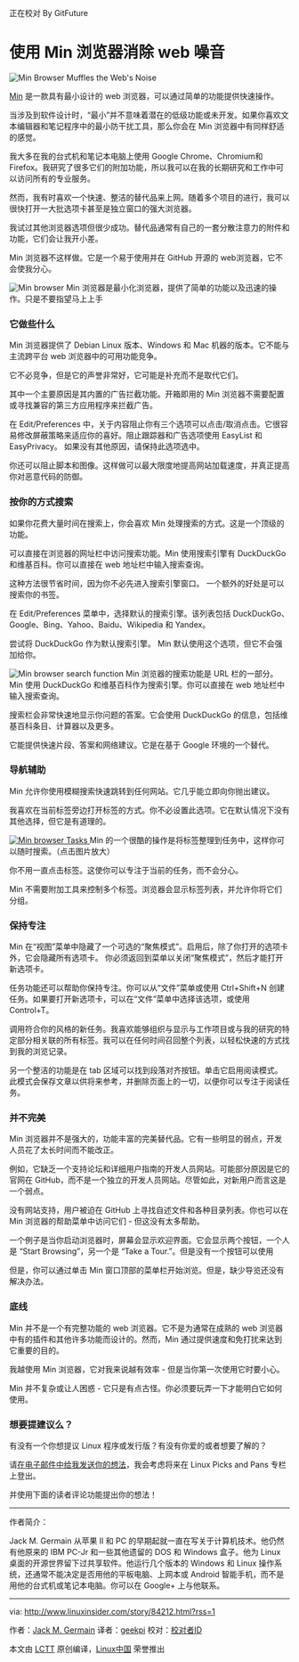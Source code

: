 正在校对 By GitFuture

使用 Min 浏览器消除 web 噪音
============================================================
 ![Min Browser Muffles the Web's Noise](http://www.linuxinsider.com/ai/637666/browser-tabs.jpg) 

[Min][1] 是一款具有最小设计的 web 浏览器，可以通过简单的功能提供快速操作。

当涉及到软件设计时，“最小”并不意味着潜在的低级功能或未开发。如果你喜欢文本编辑器和笔记程序中的最小防干扰工具，那么你会在 Min 浏览器中有同样舒适的感觉。

我大多在我的台式机和笔记本电脑上使用 Google Chrome、Chromium和 Firefox。我研究了很多它们的附加功能，所以我可以在我的长期研究和工作中可以访问所有的专业服务。

然而，我有时喜欢一个快速、整洁的替代品来上网。随着多个项目的进行，我可以很快打开一大批选项卡甚至是独立窗口的强大浏览器。

我试过其他浏览器选项但很少成功。替代品通常有自己的一套分散注意力的附件和功能，它们会让我开小差。

Min 浏览器不这样做。它是一个易于使用并在 GitHub 开源的 web浏览器，它不会使我分心。

 ![Min browser ](http://www.linuxinsider.com/article_images/2017/84212_620x514.jpg) 
Min 浏览器是最小化浏览器，提供了简单的功能以及迅速的操作。只是不要指望马上上手

### 它做些什么

Min 浏览器提供了 Debian Linux 版本、Windows 和 Mac 机器的版本。它不能与主流跨平台 web 浏览器中的可用功能竞争。

它不必竞争，但是它的声誉非常好，它可能是补充而不是取代它们。

其中一个主要原因是其内置的广告拦截功能。开箱即用的 Min 浏览器不需要配置或寻找兼容的第三方应用程序来拦截广告。

在 Edit/Preferences 中，关于内容阻止你有三个选项可以点击/取消点击。它很容易修改屏蔽策略来适应你的喜好。阻止跟踪器和广告选项使用 EasyList 和 EasyPrivacy。 如果没有其他原因，请保持此选项选中。

你还可以阻止脚本和图像。这样做可以最大限度地提高网站加载速度，并真正提高你对恶意代码的防御。

### 按你的方式搜索

如果你花费大量时间在搜索上，你会喜欢 Min 处理搜索的方式。这是一个顶级的功能。

可以直接在浏览器的网址栏中访问搜索功能。Min 使用搜索引擎有 DuckDuckGo 和维基百科。你可以直接在 web 地址栏中输入搜索查询。

这种方法很节省时间，因为你不必先进入搜索引擎窗口。 一个额外的好处是可以搜索你的书签。

在 Edit/Preferences 菜单中，选择默认的搜索引擎。该列表包括 DuckDuckGo、Google、Bing、Yahoo、Baidu、Wikipedia 和 Yandex。

尝试将 DuckDuckGo 作为默认搜索引擎。 Min 默认使用这个选项，但它不会强加给你。

 ![Min browser search function ](http://www.linuxinsider.com/article_images/2017/84212_620x466.jpg) 
Min 浏览器的搜索功能是 URL 栏的一部分。Min 使用 DuckDuckGo 和维基百科作为搜索引擎。你可以直接在 web 地址栏中输入搜索查询。

搜索栏会非常快速地显示你问题的答案。它会使用 DuckDuckGo 的信息，包括维基百科条目、计算器以及更多。

它能提供快速片段、答案和网络建议。它是在基于 Google 环境的一个替代。

### 导航辅助

Min 允许你使用模糊搜索快速跳转到任何网站。它几乎能立即向你抛出建议。

我喜欢在当前标签旁边打开标签的方式。你不必设置此选项。它在默认情况下没有其他选择，但它是有道理的。

[
 ![Min browser Tasks](http://www.linuxinsider.com/article_images/2017/84212_620x388-small.jpg) 
][2]
Min 的一个很酷的操作是将标签整理到任务中，这样你可以随时搜索。（点击图片放大）

你不用一直点击标签。这使你可以专注于当前的任务，而不会分心。

Min 不需要附加工具来控制多个标签。浏览器会显示标签列表，并允许你将它们分组。

### 保持专注

Min 在“视图”菜单中隐藏了一个可选的“聚焦模式”。启用后，除了你打开的选项卡外，它会隐藏所有选项卡。 你必须返回到菜单以关闭“聚焦模式”，然后才能打开新选项卡。

任务功能还可以帮助你保持专注。你可以从“文件”菜单或使用 Ctrl+Shift+N 创建任务。如果要打开新选项卡，可以在“文件”菜单中选择该选项，或使用 Control+T。

调用符合你的风格的新任务。我喜欢能够组织与显示与工作项目或与我的研究的特定部分相关联的所有标签。我可以在任何时间召回整个列表，以轻松快速的方式找到我的浏览记录。

另一个整洁的功能是在 tab 区域可以找到段落对齐按钮。单击它启用阅读模式。此模式会保存文章以供将来参考，并删除页面上的一切，以便你可以专注于阅读任务。

### 并不完美

Min 浏览器并不是强大的，功能丰富的完美替代品。它有一些明显的弱点，开发人员花了太长时间而不能改正。

例如，它缺乏一个支持论坛和详细用户指南的开发人员网站。可能部分原因是它的官网在 GitHub，而不是一个独立的开发人员网站。尽管如此，对新用户而言这是一个弱点。

没有网站支持，用户被迫在 GitHub 上寻找自述文件和各种目录列表。你也可以在 Min 浏览器的帮助菜单中访问它们 - 但这没有太多帮助。

一个例子是当你启动浏览器时，屏幕会显示欢迎界面。它会显示两个按钮，一个人是 “Start Browsing”，另一个是 “Take a Tour.”。但是没有一个按钮可以使用

但是，你可以通过单击 Min 窗口顶部的菜单栏开始浏览。但是，缺少导览还没有解决办法。

### 底线

Min 并不是一个有完整功能的 web 浏览器。它不是为通常在成熟的 web 浏览器中有的插件和其他许多功能而设计的。然而，Min 通过提供速度和免打扰来达到它重要的目的。

我越使用 Min 浏览器，它对我来说越有效率 - 但是当你第一次使用它时要小心。

Min 并不复杂或让人困惑 - 它只是有点古怪。你必须要玩弄一下才能明白它如何使用。

### 想要提建议么？

有没有一个你想提议 Linux 程序或发行版？有没有你爱的或者想要了解的？

请[在电子邮件中给我发送你的想法][3]，我会考虑将来在 Linux Picks and Pans 专栏上登出。

并使用下面的读者评论功能提出你的想法！

--------------------------------------------------------------------------------

作者简介：

Jack M. Germain 从苹果 II 和 PC 的早期起就一直在写关于计算机技术。他仍然有他原来的 IBM PC-Jr 和一些其他遗留的 DOS 和 Windows 盒子。他为 Linux 桌面的开源世界留下过共享软件。他运行几个版本的 Windows 和 Linux 操作系统，还通常不能决定是否用他的平板电脑、上网本或 Android 智能手机，而不是用他的台式机或笔记本电脑。你可以在 Google+ 上与他联系。

--------------------------------------------------------------------------------

via: http://www.linuxinsider.com/story/84212.html?rss=1

作者：[Jack M. Germain][a]
译者：[geekpi](https://github.com/geekpi)
校对：[校对者ID](https://github.com/校对者ID)

本文由 [LCTT](https://github.com/LCTT/TranslateProject) 原创编译，[Linux中国](https://linux.cn/) 荣誉推出

[a]:http://www.linuxinsider.com/story/84212.html?rss=1#searchbyline
[1]:https://github.com/minbrowser/min/releases/
[2]:http://www.linuxinsider.com/article_images/2017/84212_1200x750.jpg
[3]:mailto:jack.germain@newsroom.ectnews.com
